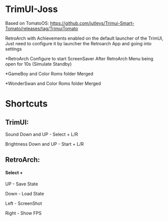 # TrimUI-Joss

Based on TomatoOS: https://github.com/jutleys/Trimui-Smart-Tomato/releases/tag/TrimuiTomato

RetroArch with Achievements enabled on the default launcher of the TrimUI, Just need  to configure it by launcher the Retroarch App and going into settings

*RetroArch Configure to start ScreenSaver After RetroArch Menu being open for 10s (Simulate Standby)

*GameBoy and Color Roms folder Merged

*WonderSwan and Color Roms folder Merged

# Shortcuts
## TrimUI:
Sound Down and UP - Select + L/R

Brightness Down and UP - Start + L/R

## RetroArch:
#### Select +
UP - Save State

Down - Load State

Left - ScreenShot

Right - Show FPS
